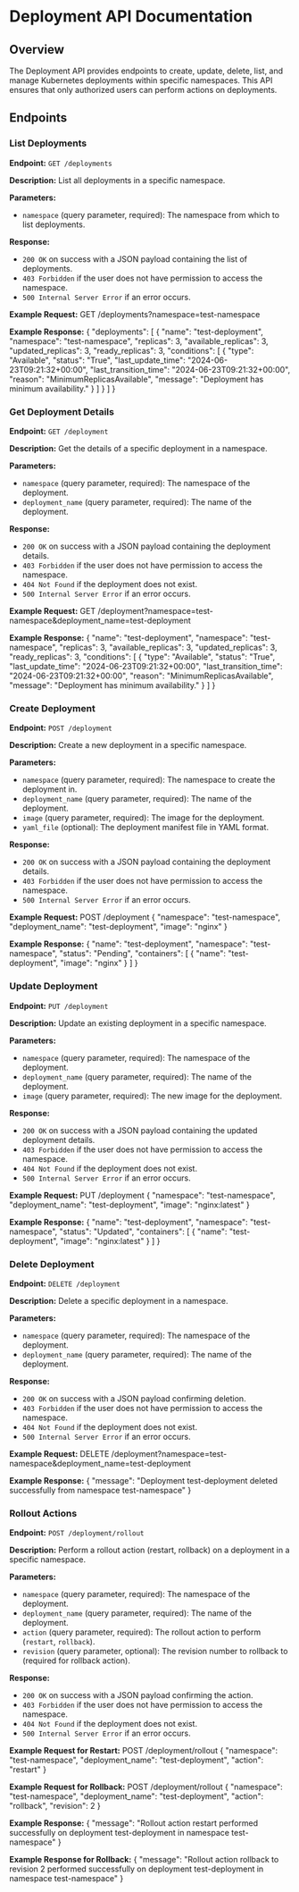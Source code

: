 # Deployment API Documentation

## Overview
The Deployment API provides endpoints to create, update, delete, list, and manage Kubernetes deployments within specific namespaces. This API ensures that only authorized users can perform actions on deployments.

## Endpoints

### List Deployments
**Endpoint:** `GET /deployments`

**Description:** List all deployments in a specific namespace.

**Parameters:**
- `namespace` (query parameter, required): The namespace from which to list deployments.

**Response:**
- `200 OK` on success with a JSON payload containing the list of deployments.
- `403 Forbidden` if the user does not have permission to access the namespace.
- `500 Internal Server Error` if an error occurs.

**Example Request:**
GET /deployments?namespace=test-namespace

**Example Response:**
{
    "deployments": [
        {
            "name": "test-deployment",
            "namespace": "test-namespace",
            "replicas": 3,
            "available_replicas": 3,
            "updated_replicas": 3,
            "ready_replicas": 3,
            "conditions": [
                {
                    "type": "Available",
                    "status": "True",
                    "last_update_time": "2024-06-23T09:21:32+00:00",
                    "last_transition_time": "2024-06-23T09:21:32+00:00",
                    "reason": "MinimumReplicasAvailable",
                    "message": "Deployment has minimum availability."
                }
            ]
        }
    ]
}

### Get Deployment Details
**Endpoint:** `GET /deployment`

**Description:** Get the details of a specific deployment in a namespace.

**Parameters:**
- `namespace` (query parameter, required): The namespace of the deployment.
- `deployment_name` (query parameter, required): The name of the deployment.

**Response:**
- `200 OK` on success with a JSON payload containing the deployment details.
- `403 Forbidden` if the user does not have permission to access the namespace.
- `404 Not Found` if the deployment does not exist.
- `500 Internal Server Error` if an error occurs.

**Example Request:**
GET /deployment?namespace=test-namespace&deployment_name=test-deployment

**Example Response:**
{
    "name": "test-deployment",
    "namespace": "test-namespace",
    "replicas": 3,
    "available_replicas": 3,
    "updated_replicas": 3,
    "ready_replicas": 3,
    "conditions": [
        {
            "type": "Available",
            "status": "True",
            "last_update_time": "2024-06-23T09:21:32+00:00",
            "last_transition_time": "2024-06-23T09:21:32+00:00",
            "reason": "MinimumReplicasAvailable",
            "message": "Deployment has minimum availability."
        }
    ]
}

### Create Deployment
**Endpoint:** `POST /deployment`

**Description:** Create a new deployment in a specific namespace.

**Parameters:**
- `namespace` (query parameter, required): The namespace to create the deployment in.
- `deployment_name` (query parameter, required): The name of the deployment.
- `image` (query parameter, required): The image for the deployment.
- `yaml_file` (optional): The deployment manifest file in YAML format.

**Response:**
- `200 OK` on success with a JSON payload containing the deployment details.
- `403 Forbidden` if the user does not have permission to access the namespace.
- `500 Internal Server Error` if an error occurs.

**Example Request:**
POST /deployment
{
    "namespace": "test-namespace",
    "deployment_name": "test-deployment",
    "image": "nginx"
}

**Example Response:**
{
    "name": "test-deployment",
    "namespace": "test-namespace",
    "status": "Pending",
    "containers": [
        {
            "name": "test-deployment",
            "image": "nginx"
        }
    ]
}

### Update Deployment
**Endpoint:** `PUT /deployment`

**Description:** Update an existing deployment in a specific namespace.

**Parameters:**
- `namespace` (query parameter, required): The namespace of the deployment.
- `deployment_name` (query parameter, required): The name of the deployment.
- `image` (query parameter, required): The new image for the deployment.

**Response:**
- `200 OK` on success with a JSON payload containing the updated deployment details.
- `403 Forbidden` if the user does not have permission to access the namespace.
- `404 Not Found` if the deployment does not exist.
- `500 Internal Server Error` if an error occurs.

**Example Request:**
PUT /deployment
{
    "namespace": "test-namespace",
    "deployment_name": "test-deployment",
    "image": "nginx:latest"
}

**Example Response:**
{
    "name": "test-deployment",
    "namespace": "test-namespace",
    "status": "Updated",
    "containers": [
        {
            "name": "test-deployment",
            "image": "nginx:latest"
        }
    ]
}

### Delete Deployment
**Endpoint:** `DELETE /deployment`

**Description:** Delete a specific deployment in a namespace.

**Parameters:**
- `namespace` (query parameter, required): The namespace of the deployment.
- `deployment_name` (query parameter, required): The name of the deployment.

**Response:**
- `200 OK` on success with a JSON payload confirming deletion.
- `403 Forbidden` if the user does not have permission to access the namespace.
- `404 Not Found` if the deployment does not exist.
- `500 Internal Server Error` if an error occurs.

**Example Request:**
DELETE /deployment?namespace=test-namespace&deployment_name=test-deployment

**Example Response:**
{
    "message": "Deployment test-deployment deleted successfully from namespace test-namespace"
}

### Rollout Actions
**Endpoint:** `POST /deployment/rollout`

**Description:** Perform a rollout action (restart, rollback) on a deployment in a specific namespace.

**Parameters:**
- `namespace` (query parameter, required): The namespace of the deployment.
- `deployment_name` (query parameter, required): The name of the deployment.
- `action` (query parameter, required): The rollout action to perform (`restart`, `rollback`).
- `revision` (query parameter, optional): The revision number to rollback to (required for rollback action).

**Response:**
- `200 OK` on success with a JSON payload confirming the action.
- `403 Forbidden` if the user does not have permission to access the namespace.
- `404 Not Found` if the deployment does not exist.
- `500 Internal Server Error` if an error occurs.

**Example Request for Restart:**
POST /deployment/rollout
{
    "namespace": "test-namespace",
    "deployment_name": "test-deployment",
    "action": "restart"
}

**Example Request for Rollback:**
POST /deployment/rollout
{
    "namespace": "test-namespace",
    "deployment_name": "test-deployment",
    "action": "rollback",
    "revision": 2
}

**Example Response:**
{
    "message": "Rollout action restart performed successfully on deployment test-deployment in namespace test-namespace"
}

**Example Response for Rollback:**
{
    "message": "Rollout action rollback to revision 2 performed successfully on deployment test-deployment in namespace test-namespace"
}
